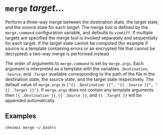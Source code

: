 # `merge` *target*...

Perform a three-way merge between the destination state, the target state, and
the source state for each *target*. The merge tool is defined by the
`merge.command` configuration variable, and defaults to `vimdiff`. If multiple
targets are specified the merge tool is invoked separately and sequentially for
each target. If the target state cannot be computed (for example if source is a
template containing errors or an encrypted file that cannot be decrypted) a
two-way merge is performed instead.

The order of arguments to `merge.command` is set by `merge.args`. Each argument
is interpreted as a template with the variables `.Destination`, `.Source`, and
`.Target` available corresponding to the path of the file in the destination
state, the source state, and the target state respectively. The default value
of `merge.args` is `["{{ .Destination }}", "{{ .Source }}", "{{ .Target }}"]`.
If `merge.args` does not contain any template arguments then `{{ .Destination
}}`, `{{ .Source }}`, and `{{ .Target }}` will be appended automatically.

## Examples

```sh
chezmoi merge ~/.bashrc
```
